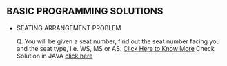 ## BASIC PROGRAMMING SOLUTIONS 


- SEATING ARRANGEMENT PROBLEM

    Q. You will be given a seat number, find out the seat number facing you and the seat type, i.e. WS, MS or AS. [Click Here to Know More](https://www.hackerearth.com/practice/basic-programming/input-output/basics-of-input-output/practice-problems/algorithm/seating-arrangement-1/)
    Check Solution in JAVA [click here](https://github.com/rajkaranswain/CompetitiveProgramming/blob/main/HackerEarth/Basic%20Programming/Seating%20Arrangement/soltuion_in_java.java)
